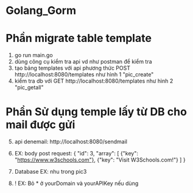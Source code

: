 # Golang_Gorm
# Phần migrate table template
1. go run main.go 
2. dùng công cụ kiểm tra api vd như postman để kiểm tra 
3. tạo bảng templates với api phương thức POST http://localhost:8080/templates như hình 1 "pic_create"
4. kiểm tra db với GET http://localhost:8080/templates như hình 2 "pic_getall"

# Phần Sử dụng temple lấy từ DB cho mail được gửi


5. api denemail: http://localhost:8080/sendmail

6. EX: body post request:
{
    "id": 3,
    "array":
    [
        {"key": "https://www.w3schools.com"},
        {"key": "Visit W3Schools.com!"}
    ]
}

7. Database EX: nhu trong pic3

8. ! EX: Bỏ * ở yourDomain và yourAPIKey nếu dùng
